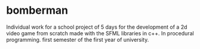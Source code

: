 # bomberman
Individual work for a school project of 5 days for the development of a 2d video game from scratch made with the SFML libraries in c++.
In procedural programming.
first semester of the first year of university.
